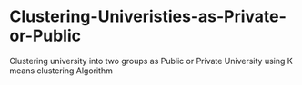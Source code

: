 # Clustering-Univeristies-as-Private-or-Public
Clustering university into two groups as Public or Private University using K means clustering Algorithm
